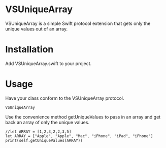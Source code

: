 VSUniqueArray
============


VSUniqueArray is a simple Swift protocol extension that gets only the unique values out of an array.


Installation
============


Add VSUniqueArray.swift to your project.


Usage
=====

Have your class conform to the VSUniqueArray protocol.

```
VSUniqueArray
```

Use the convenience method getUniqueValues to pass in an array and get back an array of only the unique values.

```
//let ARRAY = [1,2,3,2,2,3,5]
let ARRAY = ["Apple", "Apple", "Mac", "iPhone", "iPad", "iPhone"]
print(self.getUniqueValues(ARRAY))
```
